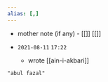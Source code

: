 ```yaml
---
alias: [,]
---
```

- mother note (if any)
		- [[]] [[]]

- `2021-08-11`  `17:22`
	- wrote [[ain-i-akbari]]

```query
"abul fazal"
```
